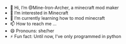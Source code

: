 - 👋 Hi, I’m @Mine-Iron-Archer, a minecraft mod maker
- 👀 I’m interested in Minecraft
- 🌱 I’m currently learning how to mod minecraft
- 📫 How to reach me ...
- 😄 Pronouns: she/her
- ⚡ Fun fact: Until now, I've only programmed in python

<!---
Mine-Iron-Archer/Mine-Iron-Archer is a ✨ special ✨ repository because its `README.md` (this file) appears on your GitHub profile.
You can click the Preview link to take a look at your changes.
--->
